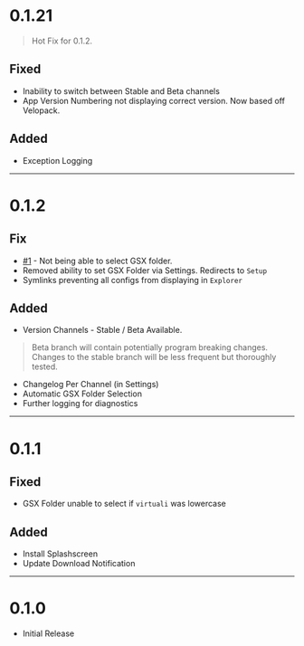 # 0.1.21
> Hot Fix for 0.1.2.

## Fixed
* Inability to switch between Stable and Beta channels
* App Version Numbering not displaying correct version. Now based off Velopack.

## Added
* Exception Logging

***

# 0.1.2
## Fix
* [#1](https://github.com/GSX-Hub/App/issues/1) - Not being able to select GSX folder.
* Removed ability to set GSX Folder via Settings. Redirects to `Setup`
* Symlinks preventing all configs from displaying in `Explorer`

## Added
* Version Channels - Stable / Beta Available.
> Beta branch will contain potentially program breaking changes. Changes to the stable branch will be less frequent but thoroughly tested.
* Changelog Per Channel (in Settings)
* Automatic GSX Folder Selection
* Further logging for diagnostics

***

# 0.1.1
## Fixed
* GSX Folder unable to select if `virtuali` was lowercase

## Added
* Install Splashscreen
* Update Download Notification

***

# 0.1.0
* Initial Release
